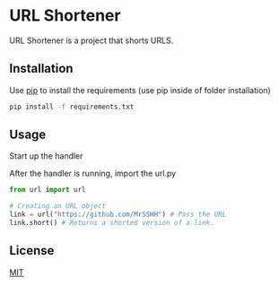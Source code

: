 # URL Shortener
 URL Shortener is a project that shorts URLS.

## Installation
Use [pip](https://pip.pypa.io/en/stable/) to install the requirements (use pip inside of folder installation)

```bash
pip install -f requirements.txt
```


## Usage
Start up the handler 

After the handler is running, import the url.py
```python
from url import url

# Creating an URL object
link = url("https://github.com/MrSSHH") # Pass the URL
link.short() # Returns a shorted version of a link.
```



## License
[MIT](https://choosealicense.com/licenses/mit/)
